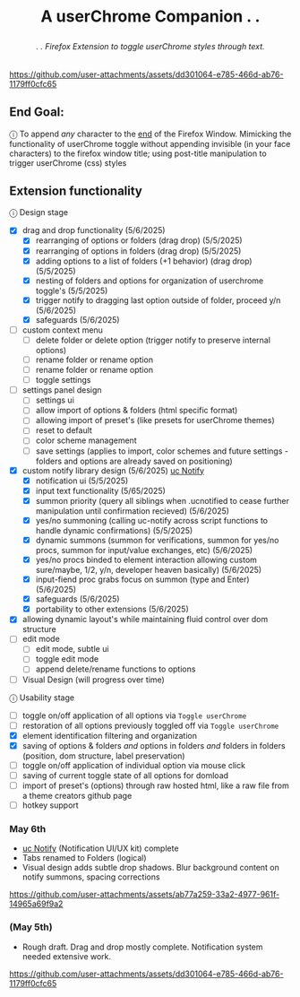 # <p align="center">A userChrome Companion . . </p>

###### <p align="center">. . Firefox Extension to toggle userChrome styles through text.</p>

https://github.com/user-attachments/assets/dd301064-e785-466d-ab76-1179ff0cfc65


## End Goal:

ⓘ To append *any* character to the <ins>end</ins> of the Firefox Window. Mimicking the functionality of userChrome toggle without appending invisible (in your face characters) to the firefox window title; using post-title manipulation to trigger userChrome (css) styles

## Extension functionality

ⓘ Design stage 

- [x] drag and drop functionality (5/6/2025)
    - [x] rearranging of options or folders (drag drop) (5/5/2025)
    - [x] rearranging of options in folders (drag drop) (5/5/2025)
    - [x] adding options to a list of folders (+1 behavior) (drag drop) (5/5/2025)
    - [x] nesting of folders and options for organization of userchrome toggle's (5/5/2025)
    - [x] trigger notify to dragging last option outside of folder, proceed y/n (5/6/2025)
    - [x] safeguards (5/6/2025)
- [ ] custom context menu
    - [ ] delete folder or delete option (trigger notify to preserve internal options)
    - [ ] rename folder or rename option 
    - [ ] rename folder or rename option
    - [ ] toggle settings 
- [ ] settings panel design
    - [ ] settings ui
    - [ ] allow import of options & folders (html specific format)
    - [ ] allowing import of preset's (like presets for userChrome themes)
    - [ ] reset to default
    - [ ] color scheme management
    - [ ] save settings (applies to import, color schemes and future settings - folders and options are already saved on positioning)
- [x] custom notify library design (5/6/2025) [uc Notify](https://github.com/soulhotel/uc-notify)
    - [x] notification ui (5/5/2025)
    - [x] input text functionality (5/65/2025)
    - [x] summon priority (query all siblings when .ucnotified to cease further manipulation until confirmation recieved) (5/6/2025)
    - [x] yes/no summoning (calling uc-notify across script functions to handle dynamic confirmations) (5/5/2025)
    - [x] dynamic summons (summon for verifications, summon for yes/no procs, summon for input/value exchanges, etc) (5/6/2025)
    - [x] yes/no procs binded to element interaction allowing custom sure/maybe, 1/2, y/n, developer heaven basically)  (5/6/2025)
    - [x] input-fiend proc grabs focus on summon (type and Enter) (5/6/2025)
    - [x] safeguards (5/6/2025)
    - [x] portability to other extensions (5/6/2025)
- [x] allowing dynamic layout's while maintaining fluid control over dom structure
- [ ] edit mode
    - [ ] edit mode, subtle ui
    - [ ] toggle edit mode
    - [ ] append delete/rename functions to options
- [ ] Visual Design (will progress over time)

ⓘ Usability stage

- [ ] toggle on/off application of all options via `Toggle userChrome`
- [ ] restoration of all options previously toggled off via `Toggle userChrome`
- [x] element identification filtering and organization
- [x] saving of options & folders *and* options in folders *and* folders in folders (position, dom structure, label preservation)
- [ ] toggle on/off application of individual option via mouse click
- [ ] saving of current toggle state of all options for domload
- [ ] import of preset's (options) through raw hosted html, like a raw file from a theme creators github page
- [ ] hotkey support

### May 6th

- [uc Notify](https://github.com/soulhotel/uc-notify) (Notification UI/UX kit) complete
- Tabs renamed to Folders (logical)
- Visual design adds subtle drop shadows. Blur background content on notify summons, spacing corrections

https://github.com/user-attachments/assets/ab77a259-33a2-4977-961f-14965a69f9a2

### (May 5th)

- Rough draft. Drag and drop mostly complete. Notification system needed extensive work.

https://github.com/user-attachments/assets/dd301064-e785-466d-ab76-1179ff0cfc65
